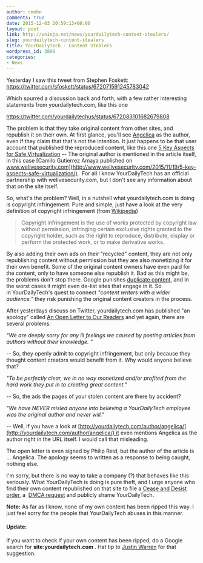 ```yaml
---
author: cmohn
comments: true
date: 2015-12-03 20:59:13+00:00
layout: post
link: http://vninja.net/news/yourdailytech-content-stealers/
slug: yourdailytech-content-stealers
title: YourDailyTech - Content Stealers
wordpress_id: 3899
categories:
- News
---
```


Yesterday I saw this tweet from Stephen Foskett:
https://twitter.com/sfoskett/status/672071591245783042

Which spurred a discussion back and forth, with a few rather interesting statements from yourdailytech.com, like this one

https://twitter.com/yourdailytechus/status/672083101682679808

The problem is that they take original content from other sites, and republish it on their own. At first glance, you'll see [Angelica](http://yourdailytech.com/author/angelica/) as the author, even if they claim that that's not the intention. It just happens to be that user account that published the reproduced content, like this one [5 Key Aspects for Safe Virtualization](http://yourdailytech.com/2015/12/01/5-key-aspects-for-safe-virtualization/) -- The original author is mentioned in the article itself, in this case [Camilo Gutierrez Amaya published on www.welivesecurity.com](http://www.welivesecurity.com/2015/11/19/5-key-aspects-safe-virtualization/).  For all I know YourDailyTech has an official partnership with welivesecurity.com, but I don't see any information about that on the site itself.

So, what's the problem? Well, in a nutshell what yourdailytech.com is doing is copyright infringement. Pure and simple, just have a look at the very definition of copyright infringement (from [Wikipedia](https://en.wikipedia.org/wiki/Copyright_infringement))



<blockquote>Copyright infringement is the use of works protected by copyright law without permission, infringing certain exclusive rights granted to the copyright holder, such as the right to reproduce, distribute, display or perform the protected work, or to make derivative works.</blockquote>



By also adding their own ads on their "recycled" content, they are not only republishing content without permission but they are also monetizing it for their own benefit. Some of the original content owners have even paid for the content, only to have someone else republish it. Bad as this might be, the problems don't stop there. Google punishes [duplicate content](https://support.google.com/webmasters/answer/66359?hl=en), and in the worst cases it might even de-list sites that engage in it. So in YourDailyTech's quest to connect _"content writers with a wider audience."_ they risk punishing the original content creators in the process.

After yesterdays discuss on Twitter, yourdailytech.com has published "an apology" called [An Open Letter to Our Readers](http://yourdailytech.com/2015/12/03/an-open-letter-to-our-readers/) and yet again, there are several problems:

_"We are deeply sorry for any ill feelings we caused by posting articles from authors without their knowledge. "_

-- So, they openly admit to copyright infringement, but only because they thought content creators would benefit from it. Why would anyone believe that?

_"To be perfectly clear, we in no way monetized and/or profited from the hard work they put in to creating great content."_

-- So, the ads the pages of your stolen content are there by accident?

_"We have NEVER misled anyone into believing a YourDailyTech employee was the original author and never will."_

-- Well, if you have a look at [http://yourdailytech.com/author/angelica/](http://yourdailytech.com/author/angelica/) it even mentions Angelica as the author right in the URL itself. I would call that misleading.

The open letter is even signed by Philip Reid, but the author of the article is ... Angelica. The apology seems to written as a response to being caught, nothing else.

I'm sorry, but there is no way to take a company (?) that behaves like this seriously. What YourDailyTech is doing is pure theft, and I urge anyone who find their own content republished on that site to file a [Cease and Desist order](https://www.plagiarismtoday.com/stock-letters/), a  [DMCA request](https://support.google.com/legal/answer/1120734) and publicly shame YourDailyTech.

**Note:** As far as I know, none of my own content has been ripped this way. I just feel sorry for the people that YourDailyTech abuses in this manner.



#### Update:



If you want to check if your own content has been ripped, do a Google search for **site:yourdailytech.com <your name>**. Hat tip to [Justin Warren](https://twitter.com/jpwarren/status/672538448092246016) for that suggestion.
